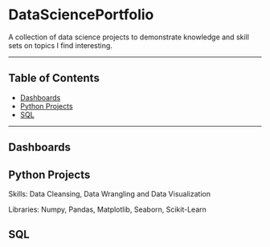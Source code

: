 # DataSciencePortfolio
A collection of data science projects to demonstrate knowledge and skill sets on topics I find interesting. 
***
## Table of Contents
- [Dashboards](#Dashboards)
- [Python Projects](#Python-Projects)
- [SQL](#SQL)
***
## Dashboards
## Python Projects
Skills: Data Cleansing, Data Wrangling and Data Visualization

Libraries: Numpy, Pandas, Matplotlib, Seaborn, Scikit-Learn
## SQL
